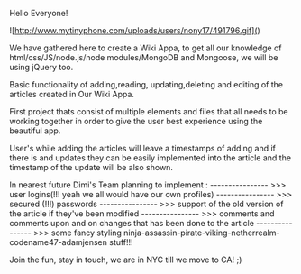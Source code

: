 

Hello  Everyone!

![http://www.mytinyphone.com/uploads/users/nony17/491796.gif]()

We have gathered here to create a Wiki Appa, to get all our knowledge of html/css/JS/node.js/node modules/MongoDB and Mongoose, we will be using jQuery too.

Basic functionality of adding,reading, updating,deleting and editing of the articles created in Our Wiki Appa.

First project thats consist of multiple elements and files that all needs to be working together in order to give the user best experience using the beautiful app.

User's while adding the articles will leave a timestamps of adding and if there is and updates they can be easily implemented into the article and the timestamp of the update will be also shown.

In nearest future Dimi's Team planning to implement :
----------------  >>> user logins(!!! yeah we all  would have our own profiles)
----------------  >>> secured (!!!) passwords
----------------  >>> support of the old version of the article if they've been modified
----------------  >>> comments and comments upon and on changes that has been done to the article
----------------  >>> some fancy styling ninja-assassin-pirate-viking-netherrealm-codename47-adamjensen stuff!!!

Join the fun, stay in touch, we are in NYC till we move to CA! ;)
